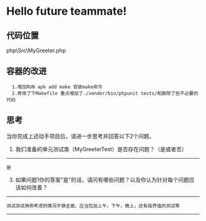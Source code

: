 Hello future teammate!
==========

代码位置
----
php\Src\MyGreeter.php

容器的改进
----
      1.增加RUN apk add make 安装make命令
      2.修改了下Makefile 重点增加了./vendor/bin/phpunit tests/和删除了些不必要的代码
思考
----

当你完成上述动手项目后，请进一步思考并回答以下2个问题。

1. 我们准备的单元测试类（MyGreeterTest）是否存在问题？（是或者否）
----
    是
3. 如果问题1你的答案"是"的话，请问有哪些问题？以及你认为针对每个问题应该如何改善？
----
    测试测试用例考虑的情况不够全面，应当包括上午，下午，晚上，还有临界值的测试等

----






